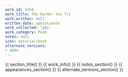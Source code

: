 ```yaml
---
work_id: 4258
work_title: The Harder You Try
work_written: null
written_date: approximate
work_collected: 'yes'
work_category: Poem
notes: null
icon: material/book
alternate_versions:
- 4604
---
```


{{ section_title() }}
{{ work_info() }}
{{ notes_section() }}
{{ appearances_section() }}
{{ alternate_versions_section() }}